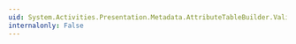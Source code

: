 ```yaml
---
uid: System.Activities.Presentation.Metadata.AttributeTableBuilder.ValidateTable
internalonly: False
---
```

